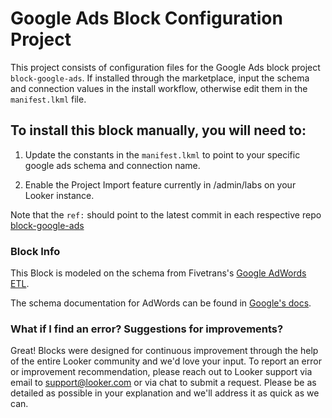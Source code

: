 # Google Ads Block Configuration Project

This project consists of configuration files for the Google Ads block project `block-google-ads`.
If installed through the marketplace, input the schema and connection values in the install workflow, otherwise edit them in the `manifest.lkml` file.

## To install this block manually, you will need to:

1. Update the constants in the `manifest.lkml` to point to your specific google ads schema and connection name.

1. Enable the Project Import feature currently in /admin/labs on your Looker instance.


Note that the `ref:` should point to the latest commit in each respective repo [block-google-ads](https://github.com/looker/block-google-ads/commits/master)

### Block Info

This Block is modeled on the schema from Fivetrans's [Google AdWords ETL](https://fivetran.com/directory/google_ads_insights).

The schema documentation for AdWords can be found in [Google's docs](https://developers.google.com/adwords/api/docs/appendix/reports).

### What if I find an error? Suggestions for improvements?

Great! Blocks were designed for continuous improvement through the help of the entire Looker community and we'd love your input. To report an error or improvement recommendation, please reach out to Looker support via email to support@looker.com or via chat to submit a request. Please be as detailed as possible in your explanation and we'll address it as quick as we can.
